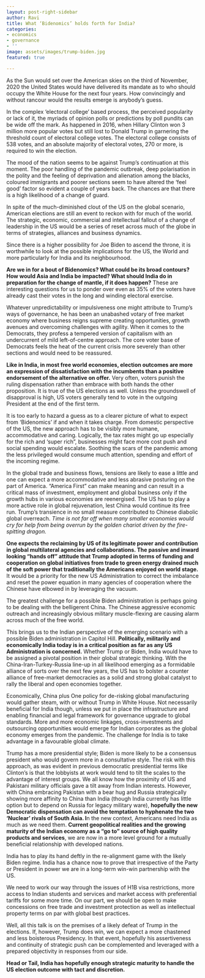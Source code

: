 ```yaml
---
layout: post-right-sidebar
author: Ravi
title: What ‘Bidenomics’ holds forth for India?
categories:
- economics
- governance
- ''
image: assets/images/trump-biden.jpg
featured: true

---
```

As the Sun would set over the American skies on the third of November, 2020 the United States would have delivered its mandate as to who should occupy the White House for the next four years. How convincingly and without rancour would the results emerge is anybody’s guess.

In the complex ‘electoral college’ based process, the perceived popularity or lack of it, the myriads of opinion polls or predictions by poll pundits can be wide off the mark. As happened in 2016, when Hillary Clinton won 3 million more popular votes but still lost to Donald Trump in garnering the threshold count of electoral college votes. The electoral college consists of 538 votes, and an absolute majority of electoral votes, 270 or more, is required to win the election.

The mood of the nation seems to be against Trump’s continuation at this moment. The poor handling of the pandemic outbreak, deep polarisation in the polity and the feeling of deprivation and alienation among the blacks, coloured immigrants and poorer sections seem to have altered the ‘feel good’ factor so evident a couple of years back. The chances are that there is a high likelihood of a change of guard.

In spite of the much-diminished clout of the US on the global scenario, American elections are still an event to reckon with for much of the world. The strategic, economic, commercial and intellectual fallout of a change of leadership in the US would be a series of reset across much of the globe in terms of strategies, alliances and business dynamics.

Since there is a higher possibility for Joe Biden to ascend the throne, it is worthwhile to look at the possible implications for the US, the World and more particularly for India and its neighbourhood.

**Are we in for a bout of Bidenomics? What could be its broad contours? How would Asia and India be impacted? What should India do in preparation for the change of mantle, if it does happen?** These are interesting questions for us to ponder over even as 35% of the voters have already cast their votes in the long and winding electoral exercise.

Whatever unpredictability or impulsiveness one might attribute to Trump’s ways of governance, he has been an unabashed votary of free market economy where business reigns supreme creating opportunities, growth avenues and overcoming challenges with agility. When it comes to the Democrats, they profess a tempered version of capitalism with an undercurrent of mild left-of-centre approach. The core voter base of Democrats feels the heat of the current crisis more severely than other sections and would need to be reassured.

**Like in India, in most free world economies, election outcomes are more an expression of dissatisfaction with the incumbents than a positive endorsement of the alternative on offer.** Very often, voters punish the ruling dispensation rather than embrace with both hands the other proposition. It is true of the US elections as well. Unless the groundswell of disapproval is high, US voters generally tend to vote in the outgoing President at the end of the first term.

It is too early to hazard a guess as to a clearer picture of what to expect from ‘Bidenomics’ if and when it takes charge. From domestic perspective of the US, the new approach has to be visibly more humane, accommodative and caring. Logically, the tax rates might go up especially for the rich and ‘super rich”, businesses might face more cost push and social spending would escalate. Soothing the scars of the pandemic among the less privileged would consume much attention, spending and effort of the incoming regime.

In the global trade and business flows, tensions are likely to ease a little and one can expect a more accommodative and less abrasive posturing on the part of America. “America First” can make meaning and can result in a critical mass of investment, employment and global business only if the growth hubs in various economies are reenergised. The US has to play a more active role in global rejuvenation, lest China would continue its free run. Trump’s transience in no small measure contributed to Chinese diabolic global overreach. _Time is not far off when many smaller economies would cry for help from being overrun by the golden chariot driven by the fire-spitting dragon._

**One expects the reclaiming by US of its legitimate power and contribution in global multilateral agencies and collaborations. The passive and inward looking “hands off” attitude that Trump adopted in terms of funding and cooperation on global initiatives from trade to green energy drained much of the soft power that traditionally the Americans enjoyed on world stage.** It would be a priority for the new US Administration to correct the imbalance and reset the power equation in many agencies of cooperation where the Chinese have elbowed in by leveraging the vacuum.

The greatest challenge for a possible Biden administration is perhaps going to be dealing with the belligerent China. The Chinese aggressive economic outreach and increasingly obvious military muscle-flexing are causing alarm across much of the free world.

This brings us to the Indian perspective of the emerging scenario with a possible Biden administration in Capitol Hill. **Politically, militarily and economically India today is in a critical position as far as any US Administration is concerned.** Whether Trump or Biden, India would have to be assigned a pivotal position in their global strategic thinking. With the China-Iran-Turkey-Russia line-up in all likelihood emerging as a formidable alliance of sorts over the next few years, the US has to bolster a counter alliance of free-market democracies as a solid and strong global catalyst to rally the liberal and open economies together.

Economically, China plus One policy for de-risking global manufacturing would gather steam, with or without Trump in White House. Not necessarily beneficial for India though, unless we put in place the infrastructure and enabling financial and legal framework for governance upgrade to global standards. More and more economic linkages, cross-investments and outsourcing opportunities would emerge for Indian corporates as the global economy emerges from the pandemic. The challenge for India is to take advantage in a favourable global climate.

Trump has a more presidential style; Biden is more likely to be a consensus president who would govern more in a consultative style. The risk with this approach, as was evident in previous democratic presidential terms like Clinton’s is that the lobbyists at work would tend to tilt the scales to the advantage of interest groups. We all know how the proximity of US and Pakistani military officials gave a tilt away from Indian interests. However, with China embracing Pakistan with a bear hug and Russia strategically showing more affinity to China than India (though India currently has little option but to depend on Russia for legacy military ware), **hopefully the new Democratic dispensation can avoid the temptation to hyphenate the two ‘Nuclear’ rivals of South Asia. I**n the new context, Americans need India as much as we need them. **Current geopolitical realities and the growing maturity of the Indian economy as a “go to” source of high quality products and services**, we are now in a more level ground for a mutually beneficial relationship with developed nations.

India has to play its hand deftly in the re-alignment game with the likely Biden regime. India has a chance now to prove that irrespective of the Party or President in power we are in a long-term win-win partnership with the US.

We need to work our way through the issues of H1B visa restrictions, more access to Indian students and services and market access with preferential tariffs for some more time. On our part, we should be open to make concessions on free trade and investment protection as well as intellectual property terms on par with global best practices.  

Well, all this talk is on the premises of a likely defeat of Trump in the elections. If, however, Trump does win, we can expect a more chastened and less boisterous Presidency. In that event, hopefully his assertiveness and continuity of strategic push can be complemented and leveraged with a prepared objectivity in responses from our side.

**Head or Tail, India has hopefully enough strategic maturity to handle the US election outcome with tact and discretion.**
